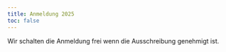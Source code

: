 ```yaml
---
title: Anmeldung 2025
toc: false
---
```


Wir schalten die Anmeldung frei wenn die Ausschreibung genehmigt ist. 